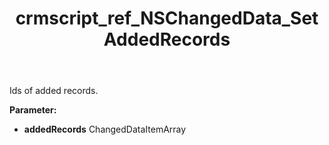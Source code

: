 ﻿---
title: crmscript_ref_NSChangedData_SetAddedRecords
description: NSChangedData.SetAddedRecords(ChangedDataItemArray addedRecords)
intellisense: NSChangedData.SetAddedRecords
keywords: NSChangedData, GetAddedRecords
so.topic: reference
---

Ids of added records.

**Parameter:** 
 - **addedRecords** ChangedDataItemArray

